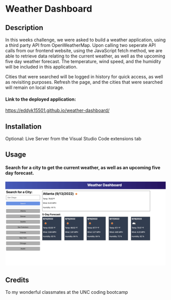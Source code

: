# Weather Dashboard

## Description
In this weeks challenge, we were asked to build a weather application, using a third party API from OpenWeatherMap. Upon calling two seperate API calls from our frontend website, using the JavaScript fetch method, we are able to retrieve data relating to the current weather, as well as the upcoming five day weather forecast. The temperature, wind speed, and the humidity will be included in this application.

Cities that were searched will be logged in history for quick access, as well as revisiting purposes. Refresh the page, and the cities that were searched will remain on local storage.

#### Link to the deployed application:
https://eddyk15501.github.io/weather-dashboard/

## Installation
Optional: Live Server from the Visual Studio Code extensions tab

## Usage

#### Search for a city to get the current weather, as well as an upcoming five day forecast.

![alt text](./assets/images/06-server-side-apis-homework-demo%20(1).png)

## Credits
To my wonderful classmates at the UNC coding bootcamp
